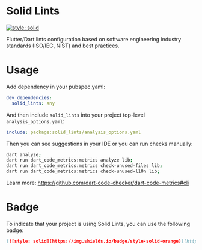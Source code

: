 # Solid Lints
[![style: solid](https://img.shields.io/badge/style-solid-orange)](https://pub.dev/packages/solid_lints)

Flutter/Dart lints configuration based on software engineering industry standards (ISO/IEC, NIST) and best practices.

# Usage

Add dependency in your pubspec.yaml:

```yaml
dev_dependencies:
  solid_lints: any
```

And then include `solid_lints` into your project top-level `analysis_options.yaml`:

```yaml
include: package:solid_lints/analysis_options.yaml
```

Then you can see suggestions in your IDE or you can run checks manually:

```bash
dart analyze;
dart run dart_code_metrics:metrics analyze lib;
dart run dart_code_metrics:metrics check-unused-files lib;
dart run dart_code_metrics:metrics check-unused-l10n lib;

```

Learn more: https://github.com/dart-code-checker/dart-code-metrics#cli
# Badge

To indicate that your project is using Solid Lints, you can use the following badge:

```markdown
[![style: solid](https://img.shields.io/badge/style-solid-orange)](https://pub.dev/packages/solid_lints)
```
